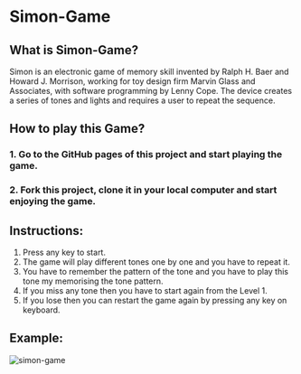 # Simon-Game
## What is Simon-Game?
Simon is an electronic game of memory skill invented by Ralph H. Baer and Howard J. Morrison, working for toy design firm Marvin Glass and Associates, with software programming by Lenny Cope. The device creates a series of tones and lights and requires a user to repeat the sequence.

## How to play this Game?
### 1. Go to the GitHub pages of this project and start playing the game.
### 2. Fork this project, clone it in your local computer and start enjoying the game.

## Instructions:
1. Press any key to start.
2. The game will play different tones one by one and you have to repeat it.
3. You have to remember the pattern of the tone and you have to play this tone my memorising the tone pattern.
4. If you miss any tone then you have to start again from the Level 1.
5. If you lose then you can restart the game again by pressing any key on keyboard.

## Example:

![simon-game](https://user-images.githubusercontent.com/71178959/156892789-d3980451-cb31-433f-b153-41572e7ca28c.JPG)
